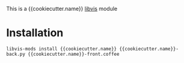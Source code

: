 This is a {{cookiecutter.name}} [libvis](http://libvis.dev) module

# Installation

`libvis-mods install {{cookiecutter.name}} {{cookiecutter.name}}-back.py {{cookiecutter.name}}-front.coffee`
